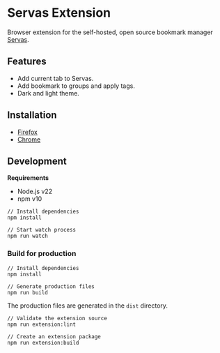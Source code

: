 # Servas Extension

Browser extension for the self-hosted, open source bookmark manager [Servas](https://github.com/beromir/servas).

## Features
- Add current tab to Servas.
- Add bookmark to groups and apply tags.
- Dark and light theme.

## Installation
- [Firefox](https://addons.mozilla.org/en-US/firefox/addon/servas)
- [Chrome](https://chromewebstore.google.com/detail/servas/ankaoihcpijhkbkfccncakngkfgahflp)

## Development

**Requirements**

- Node.js v22
- npm v10

```shell
// Install dependencies
npm install

// Start watch process
npm run watch
```

### Build for production

```shell
// Install dependencies
npm install

// Generate production files
npm run build
```

The production files are generated in the `dist` directory.

````shell
// Validate the extension source
npm run extension:lint

// Create an extension package
npm run extension:build
````
